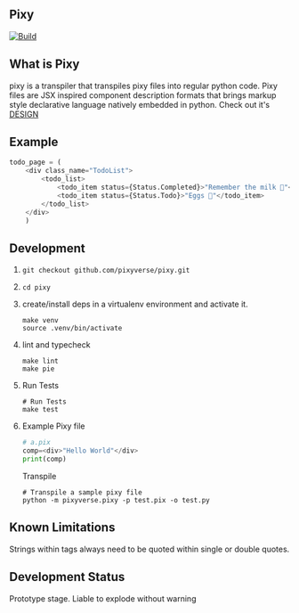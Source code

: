 Pixy
------

[![Build](https://github.com/versionprime/pixy/actions/workflows/ci.yml/badge.svg)](https://github.com/versionprime/pixy/actions/workflows/ci.yml)

What is Pixy
---------------

pixy is a transpiler that transpiles pixy files into regular python code. Pixy files are JSX inspired component description formats that brings markup style declarative language natively embedded in python. Check out it's [DESIGN](DESIGN.md)

Example
--------

```python
todo_page = (
    <div class_name="TodoList">
        <todo_list>
            <todo_item status={Status.Completed}>"Remember the milk 🥛"</todo_item>
            <todo_item status={Status.Todo}>"Eggs 🥚"</todo_item>
        </todo_list>
    </div>
    )
```

Development
-------------

1. ```git checkout github.com/pixyverse/pixy.git```
2.  ```cd pixy```
3.  create/install deps in a virtualenv environment and activate it.

    ```shell
    make venv
    source .venv/bin/activate
    ```
4. lint and typecheck
    ```shell
    make lint
    make pie
    ```

5.  Run Tests
    ```shell
    # Run Tests
    make test
    ```
6. Example Pixy file
    ```python
    # a.pix
    comp=<div>"Hello World"</div>
    print(comp)
    ```
    Transpile
    ```shell
    # Transpile a sample pixy file
    python -m pixyverse.pixy -p test.pix -o test.py
    ```

Known Limitations
-------------------
Strings within tags always need to be quoted within single or double quotes.

Development Status
--------------------

Prototype stage. Liable to explode without warning
